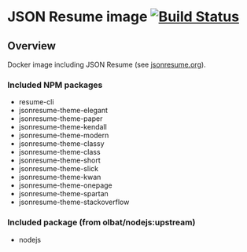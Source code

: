 # JSON Resume image [![Build Status](https://travis-matrix-badges.herokuapp.com/repos/olbat/dockerfiles/branches/master/8)](https://travis-ci.org/olbat/dockerfiles)

## Overview
Docker image including JSON Resume (see [jsonresume.org](https://jsonresume.org/)).

### Included NPM packages
* resume-cli
* jsonresume-theme-elegant
* jsonresume-theme-paper
* jsonresume-theme-kendall
* jsonresume-theme-modern
* jsonresume-theme-classy
* jsonresume-theme-class
* jsonresume-theme-short
* jsonresume-theme-slick
* jsonresume-theme-kwan
* jsonresume-theme-onepage
* jsonresume-theme-spartan
* jsonresume-theme-stackoverflow

### Included package (from olbat/nodejs:upstream)
* nodejs

